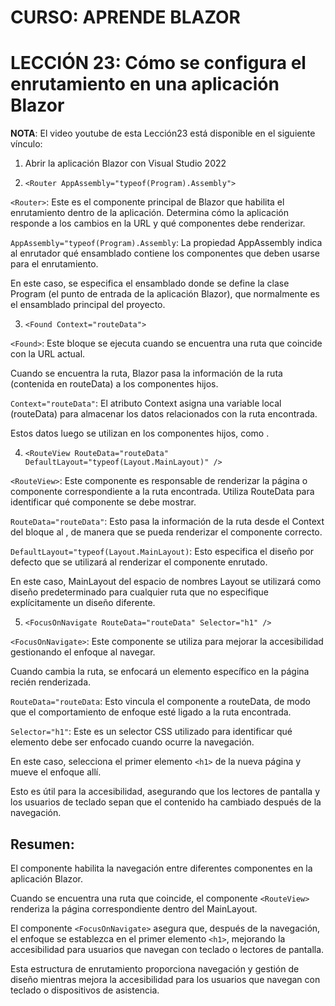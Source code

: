 # CURSO: APRENDE BLAZOR

# LECCIÓN 23: Cómo se configura el enrutamiento en una aplicación Blazor

**NOTA**: El video youtube de esta Lección23 está disponible en el siguiente vínculo: 


1. Abrir la aplicación Blazor con Visual Studio 2022

2. ```<Router AppAssembly="typeof(Program).Assembly">```

```<Router>```: Este es el componente principal de Blazor que habilita el enrutamiento dentro de la aplicación. Determina cómo la aplicación responde a los cambios en la URL y qué componentes debe renderizar.

```AppAssembly="typeof(Program).Assembly```: La propiedad AppAssembly indica al enrutador qué ensamblado contiene los componentes que deben usarse para el enrutamiento. 

En este caso, se especifica el ensamblado donde se define la clase Program (el punto de entrada de la aplicación Blazor), que normalmente es el ensamblado principal del proyecto.

3. ```<Found Context="routeData">```

```<Found>```: Este bloque se ejecuta cuando se encuentra una ruta que coincide con la URL actual. 

Cuando se encuentra la ruta, Blazor pasa la información de la ruta (contenida en routeData) a los componentes hijos.

```Context="routeData"```: El atributo Context asigna una variable local (routeData) para almacenar los datos relacionados con la ruta encontrada. 

Estos datos luego se utilizan en los componentes hijos, como <RouteView>.

4. ```<RouteView RouteData="routeData" DefaultLayout="typeof(Layout.MainLayout)" />```

```<RouteView>```: Este componente es responsable de renderizar la página o componente correspondiente a la ruta encontrada. Utiliza RouteData para identificar qué componente se debe mostrar.

```RouteData="routeData"```: Esto pasa la información de la ruta desde el Context del bloque <Found> al <RouteView>, de manera que se pueda renderizar el componente correcto.

```DefaultLayout="typeof(Layout.MainLayout)```: Esto especifica el diseño por defecto que se utilizará al renderizar el componente enrutado.

En este caso, MainLayout del espacio de nombres Layout se utilizará como diseño predeterminado para cualquier ruta que no especifique explícitamente un diseño diferente.

5. ```<FocusOnNavigate RouteData="routeData" Selector="h1" />```

```<FocusOnNavigate>```: Este componente se utiliza para mejorar la accesibilidad gestionando el enfoque al navegar. 

Cuando cambia la ruta, se enfocará un elemento específico en la página recién renderizada.

```RouteData="routeData```: Esto vincula el componente a routeData, de modo que el comportamiento de enfoque esté ligado a la ruta encontrada.

```Selector="h1"```: Este es un selector CSS utilizado para identificar qué elemento debe ser enfocado cuando ocurre la navegación. 

En este caso, selecciona el primer elemento ```<h1>``` de la nueva página y mueve el enfoque allí. 

Esto es útil para la accesibilidad, asegurando que los lectores de pantalla y los usuarios de teclado sepan que el contenido ha cambiado después de la navegación.

## Resumen:

El componente <Router> habilita la navegación entre diferentes componentes en la aplicación Blazor.

Cuando se encuentra una ruta que coincide, el componente ```<RouteView>``` renderiza la página correspondiente dentro del MainLayout.

El componente ```<FocusOnNavigate>``` asegura que, después de la navegación, el enfoque se establezca en el primer elemento ```<h1>```, mejorando la accesibilidad para usuarios que navegan con teclado o lectores de pantalla.

Esta estructura de enrutamiento proporciona navegación y gestión de diseño mientras mejora la accesibilidad para los usuarios que navegan con teclado o dispositivos de asistencia.
